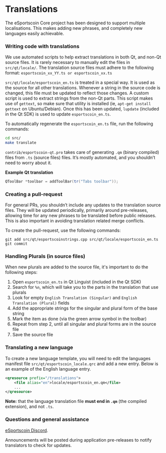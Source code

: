 Translations
============

The eSportscoin Core project has been designed to support multiple localisations. This makes adding new phrases, and completely new languages easily achievable.

### Writing code with translations
We use automated scripts to help extract translations in both Qt, and non-Qt source files. It is rarely necessary to manually edit the files in `src/qt/locale/`. The translation source files must adhere to the following format:
`esportscoin_xx_YY.ts or esportscoin_xx.ts`

`src/qt/locale/esportscoin_en.ts` is treated in a special way. It is used as the source for all other translations. Whenever a string in the source code is changed, this file must be updated to reflect those changes. A custom script is used to extract strings from the non-Qt parts. This script makes use of `gettext`, so make sure that utility is installed (ie, `apt-get install gettext` on Ubuntu/Debian). Once this has been updated, `lupdate` (included in the Qt SDK) is used to update `esportscoin_en.ts`.

To automatically regenerate the `esportscoin_en.ts` file, run the following commands:
```sh
cd src/
make translate
```

`contrib/esportscoin-qt.pro` takes care of generating `.qm` (binary compiled) files from `.ts` (source files) files. It’s mostly automated, and you shouldn’t need to worry about it.

**Example Qt translation**
```cpp
QToolBar *toolbar = addToolBar(tr("Tabs toolbar"));
```

### Creating a pull-request
For general PRs, you shouldn’t include any updates to the translation source files. They will be updated periodically, primarily around pre-releases, allowing time for any new phrases to be translated before public releases. This is also important in avoiding translation related merge conflicts.

To create the pull-request, use the following commands:
```
git add src/qt/esportscoinstrings.cpp src/qt/locale/esportscoin_en.ts
git commit
```

### Handling Plurals (in source files)
When new plurals are added to the source file, it's important to do the following steps:

1. Open `esportscoin_en.ts` in Qt Linguist (included in the Qt SDK)
2. Search for `%n`, which will take you to the parts in the translation that use plurals
3. Look for empty `English Translation (Singular)` and `English Translation (Plural)` fields
4. Add the appropriate strings for the singular and plural form of the base string
5. Mark the item as done (via the green arrow symbol in the toolbar)
6. Repeat from step 2, until all singular and plural forms are in the source file
7. Save the source file

### Translating a new language
To create a new language template, you will need to edit the languages manifest file `src/qt/esportscoin_locale.qrc` and add a new entry. Below is an example of the English language entry.

```xml
<qresource prefix="/translations">
    <file alias="en">locale/esportscoin_en.qm</file>
    ...
</qresource>
```

**Note:** that the language translation file **must end in `.qm`** (the compiled extension), and not `.ts`.

### Questions and general assistance
[eSportscoin Discord](https://discord.gg/9nzt37V).

Announcements will be posted during application pre-releases to notify translators to check for updates.
